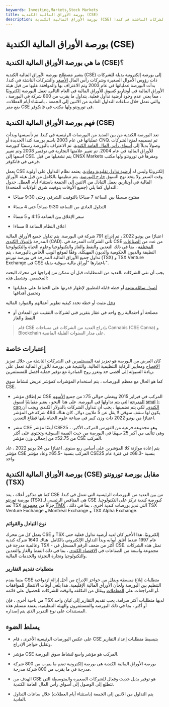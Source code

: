 ```yaml
---
keywords: Investing,Markets,Stock Markets
title: بورصة الأوراق المالية الكندية (CSE)
description: بورصة الأوراق المالية الكندية (CSE) هي بورصة إلكترونية للشركات ذات رؤوس الأموال الصغيرة والشركات الناشئة في كندا.
---
```


# بورصة الأوراق المالية الكندية (CSE)
## ما هي بورصة الأوراق المالية الكندية (CSE)؟

يشير مصطلح بورصة الأوراق المالية الكندية (CSE) إلى بورصة إلكترونية بديلة للشركات ذات رؤوس الأموال الصغيرة وشركات رأس المال [الأصغر](/microcapstock) والشركات الناشئة في كندا. بدأت البورصة عملياتها في عام 2003 وتم الاعتراف بها والموافقة عليها من قبل هيئة الأوراق المالية في أونتاريو كسوق للأوراق المالية في العام التالي. تعمل البورصة إلكترونيًا ، مما يعني عدم وجود أرضية تداول فعلية. يتداول ما يقرب من 800 شركة في البورصة ، والتي تعمل خلال ساعات التداول العادية من الاثنين إلى الجمعة ، باستثناء أيام العطلات. يقع مقر CSE في تورونتو ولها مكتب في فانكوفر.

## فهم بورصة الأوراق المالية الكندية (CSE)

تعد البورصة الكندية من بين العديد من البورصات الرئيسية في كندا. تم تأسيسها وبدأت عملياتها في عام 2003 باسم بورصة كندا الجديدة أو CNQ. تم تصميمه لمنح الشركات وصولاً بديلاً إلى [أسواق رأس المال العامة الكندية](/capitalmarkets). تم الاعتراف بالبورصة رسميًا كبورصة للأوراق المالية في عام 2004. تم تغيير علامتها التجارية في نوفمبر 2008 وتم تغيير اسمها إلى CSE. يتم تشغيلها من قبل CNSX Markets ومقرها في تورونتو ولها مكتب فرعي في فانكوفر.

يعمل CSE إلكترونيًا وليس له [أرضية تداول تقليدية ومادية](/trading_floor). يعتمد نظام التداول على أولوية وقت السعر ولا يتخذ نهج السوق [خارج البورصة](/otc). يتم تنظيمها بالكامل من قبل هيئة الأوراق المالية في أونتاريو. يعمل التبادل من الاثنين إلى الجمعة باستثناء أيام العطل. جدول التداول كما يلي (جميع الأوقات بتوقيت شرق الولايات المتحدة):

- مفتوح مسبقًا بين الساعة 7 صباحًا بالتوقيت الشرقي وحتى 9:30 صباحًا

- التداول العادي من الساعة 9:30 صباحاً حتى 4 مساءً

- سعر الإغلاق بين الساعة 4:15 و 5 مساءً

- اغلاق النظام الساعة 8 مساءا

اعتبارًا من يونيو 2022 ، تم إدراج 791 شركة في البورصة. يتم تداول جميع الأوراق المالية المدرجة [بالدولار الكندي](/cad-canadian-dollar) (CAD). تأتي الشركات المدرجة في CSE من عدد من [الصناعات المختلفة](/industry) ، بما في ذلك التعدين والنفط والغاز والتكنولوجيا وعلوم الحياة والتكنولوجيا النظيفة والديون الحكومية والديون المهيكلة. وفقًا لموقع الويب الخاص بالبورصة ، يتم تداول جميع الأوراق المالية المدرجة في بورصة تورنتو (TSX) و TSX Venture Exchange في CSE باعتبارها "أوراق مالية سوقية بديلة".

يجب أن تفي الشركات بالعديد من المتطلبات قبل أن تتمكن من إدراجها في محرك البحث المخصص. وتشمل هذه:

- [أصول سائلة مثبتة](/liquidasset) أو خطة قابلة للتطبيق لإظهار قدرتها على الحفاظ على عملياتها وتحقيق أهدافها

[دخل](/revenue) مثبت أو خطة تحدد كيفية تطوير أعمالهم والموارد المالية

- مصلحة أو احتمالية ربح واحد في عقار بتقرير فني لشركات التنقيب عن المعادن أو النفط والغاز

> قام CSE بإدراج العديد من الشركات في مساحات Cannabis (CSE Canna) و Blockchain على مدار السنوات القليلة الماضية.

>

## إعتبارات خاصة

كان الغرض من البورصة هو تعزيز ثقة [المستثمرين](/investor) في الشركات الناشئة من خلال تعزيز [الإفصاح](/disclosure) ومعايير الرقابة التنظيمية العالية. والنتيجة هي بورصة للأوراق المالية تعمل على زيادة السيولة إلى أقصى حد وتعزز روح المبادرة مع توفير حماية أفضل للمستثمرين.

كما هو الحال مع معظم البورصات ، يتم استخدام المؤشرات كمؤشر عريض لنشاط سوق CSE.

- تم إطلاق مؤشر CSE المركب في فبراير 2015 ويغطي حوالي 75٪ من جميع [الأسهم المدرجة](/equity) التي يتم تداولها في البورصة. على هذا النحو ، يعتبر مقياسًا لسوق [smal](/small-cap) [l-cap الكندي.](/small-cap) لكي يتم تضمينها ، يجب أن تتداول الشركات بالدولار الكندي ويجب أن يكون لها سقف سوقي لا يقل عن 5 ملايين دولار. كان هناك 464 شركة في المؤشر اعتبارًا من يونيو 2022 ذات وزن كبير في صناعة علوم الحياة يليها قطاع التعدين.

- تنشر CSE أيضًا مؤشر CSE25 ، وهو مجموعة فرعية من الفهرس المركب الأكبر. وهي تتألف من أكبر 25 سهمًا في البورصة من حيث القيمة السوقية وتحتوي على أكثر من 52.75٪ من إجمالي وزن مؤشر CSE المركب.

يتم إعادة موازنة كلا المؤشرين على أساس ربع سنوي. اعتبارًا من 24 يونيو 2022 ، عاد مؤشر CSE المركب بنسبة -65.5٪ وعاد مؤشر CSE25 بنسبة -68.3٪ في فترة عام واحد.

## بورصة الأوراق المالية الكندية (CSE) مقابل بورصة تورونتو (TSX)

كما هو مذكور أعلاه ، يعد CSE من بين العديد من البورصات الرئيسية التي تعمل في كندا. بورصة [تورنتو](/toronto-stock-exchange-tsx) (TSX) هي المنافس الرئيسي لـ CSE كبورصة كندية تركز على التكنولوجيا. تعد TSX جزءًا من [مجموعة TMX](/tmx-group) ، التي تدير بورصات كندية أخرى ، بما في ذلك TSX Venture Exchange و Montreal Exchange و TSX Alpha Exchange.

### نوع التبادل والقوائم

يعمل كل من محرك CSE و TSX إلكترونيًا. هذا الأخير كان لديه أرضية تداول فعلية حتى عام 1997 عندما أغلق أبوابه وبدأ التداول الإلكتروني بالكامل. هناك 1640 شركة كندية وعالمية مدرجة في TSX - أكثر من ضعف الرقم المسجل في CSE. تمثل هذه الشركات مجموعة واسعة من الصناعات في [الاقتصاد الكندي](/economy) ، بما في ذلك النفط والغاز والتعدين والتكنولوجيا وتجارة التجزئة والخدمات المالية.

### متطلبات تقديم التقارير

بينما يقدم CSE متطلبات إبلاغ مبسطة ويقلل من حواجز الإدراج من أجل إزالة ازدواجية التنظيم بين البورصة ولجان الأوراق المالية الإقليمية. هذا يلغي أوقات الانتظار للموافقات أو المراجعات على [المعاملات](/transaction) ويقلل من التكلفة والوقت للشركات للحصول على قائمة.

من ناحية أخرى ، فإن TSX لديها متطلبات أكثر صرامة. يجب تقديم التقارير إلى كيان واحد أو أكثر ، بما في ذلك البورصة والمستثمرون والهيئة التنظيمية. يعتمد مستلم هذه المستندات على نوع التقرير الذي يتم إصداره.

## يسلط الضوء

- على عكس البورصات الرئيسية الأخرى ، قام CSE بتبسيط متطلبات إعداد التقارير وتقليل حواجز الإدراج.

- مؤشر CSE المركب هو مؤشر واسع لنشاط سوق البورصة.

- بورصة الأوراق المالية الكندية هي بورصة إلكترونية تضم ما يقرب من 800 شركة مدرجة في ما يقرب من 800 شركة مدرجة.

- الهدف من CSE هو توفير بديل حديث وفعال للشركات الصغيرة والمتوسطة التي تتطلع إلى الوصول إلى أسواق رأس المال العامة الكندية.

- يتم التداول من الاثنين إلى الجمعة (باستثناء أيام العطلات) خلال ساعات التداول العادية.

